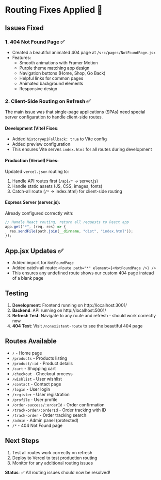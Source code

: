 # Routing Fixes Applied 🔧

## Issues Fixed

### 1. 404 Not Found Page ✅

- Created a beautiful animated 404 page at `/src/pages/NotFoundPage.jsx`
- Features:
  - Smooth animations with Framer Motion
  - Purple theme matching app design
  - Navigation buttons (Home, Shop, Go Back)
  - Helpful links for common pages
  - Animated background elements
  - Responsive design

### 2. Client-Side Routing on Refresh ✅

The main issue was that single-page applications (SPAs) need special server configuration to handle client-side routes.

#### Development (Vite) Fixes:

- Added `historyApiFallback: true` to Vite config
- Added preview configuration
- This ensures Vite serves `index.html` for all routes during development

#### Production (Vercel) Fixes:

Updated `vercel.json` routing to:

1. Handle API routes first (`/api/*` → server.js)
2. Handle static assets (JS, CSS, images, fonts)
3. Catch-all route (`/*` → index.html) for client-side routing

#### Express Server (server.js):

Already configured correctly with:

```javascript
// Handle React routing, return all requests to React app
app.get("*", (req, res) => {
  res.sendFile(path.join(__dirname, "dist", "index.html"));
});
```

## App.jsx Updates ✅

- Added import for `NotFoundPage`
- Added catch-all route: `<Route path="*" element={<NotFoundPage />} />`
- This ensures any undefined route shows our custom 404 page instead of a blank page

## Testing

1. **Development**: Frontend running on http://localhost:3001/
2. **Backend**: API running on http://localhost:5001/
3. **Refresh Test**: Navigate to any route and refresh - should work correctly now
4. **404 Test**: Visit `/nonexistent-route` to see the beautiful 404 page

## Routes Available

- `/` - Home page
- `/products` - Products listing
- `/product/:id` - Product details
- `/cart` - Shopping cart
- `/checkout` - Checkout process
- `/wishlist` - User wishlist
- `/contact` - Contact page
- `/login` - User login
- `/register` - User registration
- `/profile` - User profile
- `/order-success/:orderId` - Order confirmation
- `/track-order/:orderId` - Order tracking with ID
- `/track-order` - Order tracking search
- `/admin` - Admin panel (protected)
- `/*` - 404 Not Found page

## Next Steps

1. Test all routes work correctly on refresh
2. Deploy to Vercel to test production routing
3. Monitor for any additional routing issues

**Status**: ✅ All routing issues should now be resolved!
